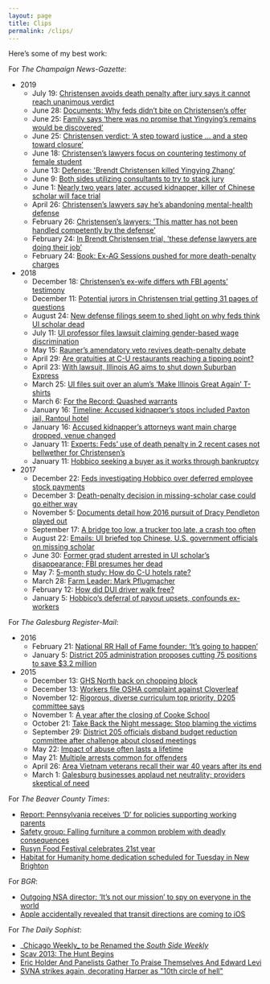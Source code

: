 ```yaml
---
layout: page
title: Clips
permalink: /clips/
---
```


Here’s some of my best work:

For _The Champaign News-Gazette_:

  * 2019
    * July 19: [ Christensen avoids death penalty after jury says it cannot reach unanimous verdict](https://t.umblr.com/redirect?z=https%3A%2F%2Fwww.news-gazette.com%2Fnews%2Fchristensen-avoids-death-penalty-after-jury-says-it-cannot-reach%2Farticle_2b5d5553-b640-51ec-9c43-2857b7fbcc3c.html&t=NjRhYTNmZTA4ZjEwNzUxMDQ1NmY5ZTczOTNiMGYwMzYzYWE2Y2RjMSxUbU4zdWpESg%3D%3D&p=&m=0)
    * June 28: [Documents: Why feds didn’t bite on Christensen’s offer](https://t.umblr.com/redirect?z=https%3A%2F%2Fwww.news-gazette.com%2Fnews%2Fdocuments-why-feds-didn-t-bite-on-christensen-s-offer%2Farticle_80f0032c-a79c-5885-9660-061b0901422f.html&t=ZDRlMTIyMzYyYjY1YzhhY2FiNjc5NDVhZTg3MzcyNzg0NTExZDA1YSxUbU4zdWpESg%3D%3D&p=&m=0)
    * June 25: [Family says ‘there was no promise that Yingying’s remains would be discovered’](https://t.umblr.com/redirect?z=https%3A%2F%2Fwww.news-gazette.com%2Fnews%2Fupdate-family-says-there-was-no-promise-that-yingying-s%2Farticle_c5a5bb1c-e0ce-525b-8538-ccbf4b075d1e.html&t=NjM0NmQzOTRjMTc0MzQ3ZDFmN2M2Nzc5M2RmMDM1MzA1MWYxOGI1ZSxUbU4zdWpESg%3D%3D&p=&m=0)
    * June 25: [Christensen verdict: ‘A step toward justice … and a step toward closure’](https://t.umblr.com/redirect?z=https%3A%2F%2Fwww.news-gazette.com%2Fnews%2Fchristensen-verdict-a-step-toward-justice-and-a-step-toward%2Farticle_01bb2832-0710-5612-9867-e094f3f0e950.html&t=ZThhYzlmMGFjNWYxNmZjNmZkZjZhZDkxYmU5MmU3ZTY0MDBmOTFlMSxUbU4zdWpESg%3D%3D&p=&m=0)
    * June 18: [Christensen’s lawyers focus on countering testimony of female student](https://t.umblr.com/redirect?z=https%3A%2F%2Fwww.news-gazette.com%2Fnews%2Fchristensen-s-lawyers-focus-on-countering-testimony-of-female-student%2Farticle_12af392d-5f07-5b6a-bb07-4d9d02b2c0d4.html&t=OTgyNjRiNjliZGE2N2UzOWE3NDg3YmQwNDUzMWE0MTRkODQ5MDgyOSxUbU4zdWpESg%3D%3D&p=&m=0)
    * June 13: [Defense: 'Brendt Christensen killed Yingying Zhang’](https://t.umblr.com/redirect?z=https%3A%2F%2Fwww.news-gazette.com%2Fnews%2Fdefense-brendt-christensen-killed-yingying-zhang%2Farticle_1a4c4223-dcf7-5319-854a-6ddefa396781.html&t=NzUzMDA4YTIzNDFlMGUzOGYxZDUxMWJlMWU2M2NhMDJiNDYyMmYzMSxUbU4zdWpESg%3D%3D&p=&m=0)
    * June 9: [Both sides utilizing consultants to try to stack jury](https://t.umblr.com/redirect?z=https%3A%2F%2Fwww.news-gazette.com%2Fnews%2Fchristensen-trial-both-sides-utilizing-consultants-to-try-to-stack%2Farticle_0c11ec35-0c3f-5fa8-8c5c-211ac8c46544.html&t=MjhkNWYxZDc3YzUwNzlkNzM5NWNmNGVjZjAxMDZmNGY1NDE1NDJhNCxUbU4zdWpESg%3D%3D&p=&m=0)
    * June 1: [Nearly two years later, accused kidnapper, killer of Chinese scholar will face trial](https://t.umblr.com/redirect?z=https%3A%2F%2Fwww.news-gazette.com%2Fnews%2Flocal%2Fpeople%2Fnearly-two-years-later-accused-kidnapper-killer-of-chinese-scholar%2Farticle_8328331b-64a3-500d-8048-453474e8919b.html&t=NjFmZjgxMGVkOTRmMDYxZDkyYTcxOGFkNmZhNzViOTY2Y2FjZGEwOSxUbU4zdWpESg%3D%3D&p=&m=0)
    * April 26: [Christensen’s lawyers say he’s abandoning mental-health defense](https://t.umblr.com/redirect?z=https%3A%2F%2Fwww.news-gazette.com%2Fnews%2Fchristensen-s-lawyers-say-he-s-abandoning-mental-health-defense%2Farticle_5c360b22-7bb8-59ab-9588-898c76dbeb65.html&t=Y2JjZmZkYTRhYWI5MDQ1MWYzNGJlMDc4MTQxMjZjNDg2YmYxNzUwMCxUbU4zdWpESg%3D%3D&p=&m=0)
    * February 26: [Christensen’s lawyers: 'This matter has not been handled competently by the defense’](https://t.umblr.com/redirect?z=https%3A%2F%2Fwww.news-gazette.com%2Fnews%2Fchristensen-s-lawyers-this-matter-has-not-been-handled-competently%2Farticle_afe63cfc-aef7-5fdf-9ef2-d697baaab09a.html&t=NmFjYWY2ZjVkMjBmYTZhODEzYzA4M2NlNGEzY2NhMjJkNWQ0ODNhNCxUbU4zdWpESg%3D%3D&p=&m=0)
    * February 24: [In Brendt Christensen trial, 'these defense lawyers are doing their job’](https://t.umblr.com/redirect?z=https%3A%2F%2Fwww.news-gazette.com%2Fnews%2Fin-brendt-christensen-trial-these-defense-lawyers-are-doing-their%2Farticle_c1195280-8240-5c0a-bb9b-d5590a19b064.html&t=MDdhMzUzY2NmMjc4YzIzNTEwZDIyOWQ5YzNmZDY1NjJkYTQ1MjFmNixUbU4zdWpESg%3D%3D&p=&m=0)
    * February 24: [Book: Ex-AG Sessions pushed for more death-penalty charges](https://t.umblr.com/redirect?z=https%3A%2F%2Fwww.news-gazette.com%2Fnews%2Fbook-ex-ag-sessions-pushed-for-more-death-penalty-charges%2Farticle_fdf743ce-2685-51e6-b0b7-d7bbfa9f288e.html&t=NWIxOTE0NGUwNzBiMjIxNjdjYzM2MWMyYTFlMGM4MjI0YmUzM2FjMCxUbU4zdWpESg%3D%3D&p=&m=0)
  * 2018 
    * December 18: [Christensen’s ex-wife differs wth FBI agents’ testimony](https://t.umblr.com/redirect?z=https%3A%2F%2Fwww.news-gazette.com%2Fnews%2Fchristensen-s-ex-wife-differs-wth-fbi-agents-testimony%2Farticle_936f48be-9359-5580-a08e-ba439bd2d546.html&t=MjUyOWU1ZDg1ZGU0ZjFiM2Q3YjdmZjdjZjJkMjkzODUzY2I3MzZmMixUbU4zdWpESg%3D%3D&p=&m=0)
    * December 11: [Potential jurors in Christensen trial getting 31 pages of questions](https://t.umblr.com/redirect?z=https%3A%2F%2Fwww.news-gazette.com%2Fnews%2Fpotential-jurors-in-christensen-trial-getting-pages-of-questions%2Farticle_4d2effd5-36c5-5121-8599-aba2800838db.html&t=NDIwMzIxNmI0MDUyMDAxNjEwMTg3ZTE1ZWZlYjk4ZDEyODRhZjgxOSxUbU4zdWpESg%3D%3D&p=&m=0)
    * August 24: [New defense filings seem to shed light on why feds think UI scholar dead](https://t.umblr.com/redirect?z=https%3A%2F%2Fwww.news-gazette.com%2Fnews%2Fnew-defense-filings-seem-to-shed-light-on-why-feds%2Farticle_1d7127fb-a768-5e43-b727-0e1d00b12075.html&t=ODAzYzIzNmI4OTUzZjdmY2U1ZDJhZjgxMGMwNmVjNmM2NDUyMDdiZCxUbU4zdWpESg%3D%3D&p=&m=0)
    * July 11: [UI professor files lawsuit claiming gender-based wage discrimination](https://t.umblr.com/redirect?z=https%3A%2F%2Fwww.news-gazette.com%2Fnews%2Fui-professor-files-lawsuit-claiming-gender-based-wage-discrimination%2Farticle_7b10c75d-e1be-56cb-bcbe-fffbd1aa87ee.html&t=ZWNmYzYyNTNkZTA0YzFiOTA5MmYxMjM1Y2QwNTM5OWJjMDRjNDQ5NyxUbU4zdWpESg%3D%3D&p=&m=0)
    * May 15: [Rauner’s amendatory veto revives death-penalty debate](https://t.umblr.com/redirect?z=http%3A%2F%2Fwww.news-gazette.com%2Fnews%2Flocal%2F2018-05-15%2Frauners-amendatory-veto-revives-death-penalty-debate.html&t=ZjIzOWRjMjdjMDdlMjhlNDQ1ZGYzZDEzZTgyODg5NTAzODE5ZjZiZixUbU4zdWpESg%3D%3D&p=&m=0)
    * April 29: [Are gratuities at C-U restaurants reaching a tipping point?](https://t.umblr.com/redirect?z=http%3A%2F%2Fwww.news-gazette.com%2Fnews%2Flocal%2F2018-04-29%2Fare-gratuities-c-u-restaurants-reaching-tipping-point.html&t=MDk5NzljYzRkZmQ4NzM0OTFlZTQ0MjIzODlhZWZlMjE1ZjIyMDQ1NyxUbU4zdWpESg%3D%3D&p=&m=0)
    * April 23: [With lawsuit, Illinois AG aims to shut down Suburban Express](https://t.umblr.com/redirect?z=http%3A%2F%2Fwww.news-gazette.com%2Fnews%2Flocal%2F2018-04-23%2Fupdate-with-lawsuit-illinois-ag-aims-shut-down-suburban-express.html&t=MTFlY2Y5ZGRkZWRlZjQ3MjhkNjhiZDY5OGFjYTQ1ZGVhYWQxNWRiZixUbU4zdWpESg%3D%3D&p=&m=0)
    * March 25: [UI files suit over an alum’s ‘Make Illinois Great Again’ T-shirts](https://t.umblr.com/redirect?z=http%3A%2F%2Fwww.news-gazette.com%2Fnews%2Flocal%2F2018-03-25%2Fui-files-suit-over-alums-make-illinois-great-again-t-shirts.html&t=ZGZlODJmNDdlMTk0ODdmMWE5Mjk3MmM1MjQ4ZTZkZWI2ZmNiOTUyNyxUbU4zdWpESg%3D%3D&p=&m=0)
    * March 6: [For the Record: Quashed warrants](https://www.news-gazette.com/news/for-the-record-quashed-warrants/article_d843b771-d593-5c86-9776-a47b986763c5.html)
    * January 16: [Timeline: Accused kidnapper’s stops included Paxton jail, Rantoul hotel](https://t.umblr.com/redirect?z=http%3A%2F%2Fwww.news-gazette.com%2Fnews%2Flocal%2F2018-01-16%2Ftimeline-accused-kidnappers-stops-included-paxton-jail-rantoul-hotel.html&t=ZTljOWIyYTFkNTM4NzU5NDBjNzIzNTIyNGUyMTJhNjJjOWJkM2JhOSxUbU4zdWpESg%3D%3D&p=&m=0)
    * January 16: [Accused kidnapper’s attorneys want main charge dropped, venue changed](https://t.umblr.com/redirect?z=http%3A%2F%2Fwww.news-gazette.com%2Fnews%2Flocal%2F2018-01-16%2Faccused-kidnappers-attorneys-want-main-charge-dropped-venue-changed.html&t=MGNhZDNiZTdiYTA3YmZiOGY2YWE5Y2U0M2EyYjkwMDc5MjAwNTY2ZixUbU4zdWpESg%3D%3D&p=&m=0)
    * January 11: [Experts: Feds’ use of death penalty in 2 recent cases not bellwether for Christensen’s](https://t.umblr.com/redirect?z=http%3A%2F%2Fwww.news-gazette.com%2Fnews%2Flocal%2F2018-01-11%2Fexperts-feds-use-death-penalty-2-recent-cases-not-bellwether-christensens.html&t=MTBkNTcwMDMxNmI1NjlmMDZlYWYzOGJiZDNmYWY3OThmMjJiNDRhMixUbU4zdWpESg%3D%3D&p=&m=0)
    * January 11: [Hobbico seeking a buyer as it works through bankruptcy](https://t.umblr.com/redirect?z=http%3A%2F%2Fwww.news-gazette.com%2Fnews%2Flocal%2F2018-01-11%2Fhobbico-seeking-buyer-it-works-through-bankruptcy.html&t=MDQ1ZDc0YmI3MWIxZThhNzk5ZDA1MDBjZWFiOTgzNGE3NTVmNzk5NSxUbU4zdWpESg%3D%3D&p=&m=0)
  * 2017 
    * December 22: [Feds investigating Hobbico over deferred employee stock payments](https://t.umblr.com/redirect?z=http%3A%2F%2Fwww.news-gazette.com%2Fnews%2Flocal%2F2017-12-22%2Ffeds-investigating-hobbico-over-deferred-employee-stock-payments.html&t=Yjc1YTI0ZmM3NTgzMDgyNmU3NTc5NjY3ZTRhNGNkMzdlNDUyZWIwYixUbU4zdWpESg%3D%3D&p=&m=0)
    * December 3: [Death-penalty decision in missing-scholar case could go either way](https://t.umblr.com/redirect?z=http%3A%2F%2Fwww.news-gazette.com%2Fnews%2Flocal%2F2017-12-03%2Fdeath-penalty-decision-missing-scholar-case-could-go-either-way.html&t=MjVjMWE3ZmEyNTNlMTdlZmEyYjAwZTkzMGNiMmJiMjA2NGZjNTRjOCxUbU4zdWpESg%3D%3D&p=&m=0)
    * November 5: [Documents detail how 2016 pursuit of Dracy Pendleton played out](https://t.umblr.com/redirect?z=http%3A%2F%2Fwww.news-gazette.com%2Fnews%2Flocal%2F2017-11-05%2Fdocuments-detail-how-2016-pursuit-dracy-pendleton-played-out.html&t=ZjZlYmJlN2FkZWU0MzU2NmZjYzA3MmRjMTc5N2M4Y2I2YTgyN2RkMSxUbU4zdWpESg%3D%3D&p=&m=0)
    * September 17: [A bridge too low, a trucker too late, a crash too often](https://t.umblr.com/redirect?z=http%3A%2F%2Fwww.news-gazette.com%2Fnews%2Flocal%2F2017-09-17%2Fbridge-too-low-trucker-too-late-crash-too-often.html&t=MTEzNTVmYmU1YWFlMjYwMTE2MGIyOTk2MDU2MWRhMjgxMGRiNzc1YSxUbU4zdWpESg%3D%3D&p=&m=0)
    * August 22: [Emails: UI briefed top Chinese, U.S. government officials on missing scholar](https://t.umblr.com/redirect?z=https%3A%2F%2Fwww.news-gazette.com%2Fnews%2Femails-ui-briefed-top-chinese-u-s-government-officials-on%2Farticle_32a3e37b-0fcf-5782-aa73-a0f7d43aead4.html&t=ZjVlMzM5ZjQ1ZTYwYWYyMTk0MjIzOTAxYjA4ODc4MjE0YWVkYTEzMSxUbU4zdWpESg%3D%3D&p=&m=0)
    * June 30: [Former grad student arrested in UI scholar’s disappearance; FBI presumes her dead](https://t.umblr.com/redirect?z=https%3A%2F%2Fwww.news-gazette.com%2Fnews%2Fupdated-former-grad-student-arrested-in-ui-scholar-s-disappearance%2Farticle_3694866a-0d02-515a-87f9-56a20db52200.html&t=MjRmNmM5MmYzMGNlN2ZiMmY1OWY1NjllMTFlZjI2ZjgyYmIyMmRmZSxUbU4zdWpESg%3D%3D&p=&m=0)
    * May 7: [5-month study: How do C-U hotels rate?](https://t.umblr.com/redirect?z=http%3A%2F%2Fwww.news-gazette.com%2Fnews%2Flocal%2F2017-05-07%2F5-month-study-how-do-c-u-hotels-rate.html&t=ZTVkYmRmYTRlNGM5Y2YyNWNjZjBkNzFiNDRlZWM1M2JiNDg2ZmE5MyxUbU4zdWpESg%3D%3D&p=&m=0)
    * March 28: [Farm Leader: Mark Pflugmacher](https://t.umblr.com/redirect?z=http%3A%2F%2Fwww.news-gazette.com%2Fnews%2Flocal%2F2017-03-28%2Ffarm-leader-mark-pflugmacher.html&t=ZDhkYTY2YTkyZjM4Y2Y1OGY3MDUyZTMxMzQ1MDExYjQ1ODAxN2RmZixUbU4zdWpESg%3D%3D&p=&m=0)
    * February 12: [How did DUI driver walk free?](https://t.umblr.com/redirect?z=http%3A%2F%2Fwww.news-gazette.com%2Fnews%2Flocal%2F2017-02-12%2Fhow-did-dui-driver-walk-free.html&t=MDFiYzIyMDg0MmVkNDIxNjU5MTM2NzIyZTc1MDdiMGU0OWM2YzBiZSxUbU4zdWpESg%3D%3D&p=&m=0)
    * January 5: [Hobbico’s deferral of payout upsets, confounds ex-workers](https://t.umblr.com/redirect?z=http%3A%2F%2Fwww.news-gazette.com%2Fnews%2Flocal%2F2017-01-05%2Fhobbicos-deferral-payout-upsets-confounds-ex-workers.html&t=YTkzNjQ3Mjg5ZDEwN2Q1ZTk3ZmQ4OWVjYTBiYzIyZDE4ODFjYWI0MixUbU4zdWpESg%3D%3D&p=&m=0)

For _The Galesburg Register-Mail_:

  * 2016
    * February 21: [ National RR Hall of Fame founder: ‘It’s going to happen’](https://t.umblr.com/redirect?z=http%3A%2F%2Fwww.galesburg.com%2Farticle%2F20160221%2FNEWS%2F160229973&t=N2VjODNiNjU2NjA2NjIwNTU2MDFjY2VmYzczOThjN2QxNWUzZGJiYSxUbU4zdWpESg%3D%3D&p=&m=0)
    * January 5: [ District 205 administration proposes cutting 75 positions to save $3.2 million](https://t.umblr.com/redirect?z=http%3A%2F%2Fwww.galesburg.com%2Fnews%2F20160105%2Fdistrict-205-administration-proposes-cutting-75-positions-to-save-32-million&t=NmVjODY3YjFhOWNkOGE5NTM0MWMxYTAwMmQ3MjZhZDY3OTU5OTRiMyxUbU4zdWpESg%3D%3D&p=&m=0)
  * 2015
    * December 13: [GHS North back on chopping block](https://t.umblr.com/redirect?z=http%3A%2F%2Fwww.galesburg.com%2Farticle%2F20151213%2FNEWS%2F151219924&t=YTVkYjExZmI1ZTAyZjMxYTY0OGZlMDUzYmFkZTdjMGFhZWM4YTQyYSxUbU4zdWpESg%3D%3D&p=&m=0)
    * December 13: [Workers file OSHA complaint against Cloverleaf](https://t.umblr.com/redirect?z=http%3A%2F%2Fwww.galesburg.com%2Farticle%2F20151213%2FNEWS%2F151219930&t=OGEzNjZjM2NmZDlkOWIwZjBhYzIxYjllMDNmYWU0OTEwYmJmZmIwNyxUbU4zdWpESg%3D%3D&p=&m=0)
    * November 12: [Rigorous, diverse curriculum top priority, D205 committee says](https://t.umblr.com/redirect?z=http%3A%2F%2Fm.galesburg.com%2Farticle%2F20151112%2FNEWS%2F151119916&t=YzBlZDEzZWI3ZTA1NWY3YTdlMjQ1M2Q4MzNmMjJhM2FlMDg2ZTY1NixUbU4zdWpESg%3D%3D&p=&m=0)
    * November 1: [A year after the closing of Cooke School](https://t.umblr.com/redirect?z=http%3A%2F%2Fwww.galesburg.com%2Farticle%2F20151101%2FNEWS%2F151109996&t=Y2QxNWQ0MWU4Y2FmOTdkYjFjOTJhMDAyMTg3ZmJjYmM2NWJmNjI5NSxUbU4zdWpESg%3D%3D&p=&m=0)
    * October 21: [Take Back the Night message: Stop blaming the victims](https://t.umblr.com/redirect?z=http%3A%2F%2Fwww.galesburg.com%2Farticle%2F20151020%2FNEWS%2F151029975&t=YjkyMzQ4ODk3NzZiZWNlZmExNDVmOTNhMjc5ZDk3MGU5NTJmMjQ5YixUbU4zdWpESg%3D%3D&p=&m=0)
    * September 29: [District 205 officials disband budget reduction committee after challenge about closed meetings](https://t.umblr.com/redirect?z=http%3A%2F%2Fwww.galesburg.com%2Farticle%2F20150929%2FNEWS%2F150929701&t=MWU3NmFkZDY3OGU3NGQwOTI4MGE1ZjA5YzNjMDZkOTQ3ZGZkNTRlZixUbU4zdWpESg%3D%3D&p=&m=0)
    * May 22: [Impact of abuse often lasts a lifetime](https://t.umblr.com/redirect?z=http%3A%2F%2Fwww.galesburg.com%2Farticle%2F20150522%2FNEWS%2F150529897&t=M2U0ZDZhMDgyYzc2MDIxNjk5ODlkNTBlMjMzNDI0MzI5YzU1MDFhZixUbU4zdWpESg%3D%3D&p=&m=0)
    * May 21: [Multiple arrests common for offenders](https://t.umblr.com/redirect?z=http%3A%2F%2Fwww.galesburg.com%2Farticle%2F20150521%2FNEWS%2F150529942&t=ZjkyNDMzODQ5ZjVhZGI3MTU5MWZjYmNiOWZmZGU0YTQ0ZDBiNmZjYixUbU4zdWpESg%3D%3D&p=&m=0)
    * April 26: [Area Vietnam veterans recall their war 40 years after its end](https://t.umblr.com/redirect?z=http%3A%2F%2Fwww.galesburg.com%2Farticle%2F20150426%2FNEWS%2F150429788&t=MDU3ODRjZmU4NDlhZTE3M2YzM2FlZDE0ZjZiZGI3YzdlNzRiYjBiNyxUbU4zdWpESg%3D%3D&p=&m=0)
    * March 1: [Galesburg businesses applaud net neutrality; providers skeptical of need](https://t.umblr.com/redirect?z=http%3A%2F%2Fwww.galesburg.com%2Farticle%2F20150301%2FNEWS%2F150309993&t=NWUxNzQ3MWNiZjIyYjJhYmVhNWYyN2FkZTNhNjNiZDIwZjE4ZmNiZCxUbU4zdWpESg%3D%3D&p=&m=0)

For _The Beaver County Times_:

  * [Report: Pennsylvania receives ‘D’ for policies supporting working parents](http://bzigterman.com/pa-d-working-parents)
  * [Safety group: Falling furniture a common problem with deadly consequences](http://bzigterman.com/falling-furniture)
  * [Rusyn Food Festival celebrates 21st year](http://bzigterman.com/rusyn-food-fest)
  * [Habitat for Humanity home dedication scheduled for Tuesday in New Brighton](http://bzigterman.com/habitat-home-dedication)

For _BGR_:

  * [Outgoing NSA director: ‘It’s not our mission’ to spy on everyone in the world](https://t.umblr.com/redirect?z=http%3A%2F%2Fbgr.com%2F2014%2F02%2F17%2Fnsa-telephone-metadata-recommendations%2F&t=MDllZDk0ODNiMDU4Mjk4OTcxYmNlOTAxNThhNWU3ZDM4YjRhZjQ5OSxUbU4zdWpESg%3D%3D&p=&m=0)
  * [Apple accidentally revealed that transit directions are coming to iOS](https://t.umblr.com/redirect?z=http%3A%2F%2Fbgr.com%2F2014%2F06%2F09%2Fapple-ios-maps-transit-directions-ios-8-1-leaked-screenshot%2F&t=Yjc0OTk2MWNmNGEzMDA1MzEwYmNjN2VmYTg4ZWQ1ODA4ZmI5Njg0ZCxUbU4zdWpESg%3D%3D&p=&m=0)

For _The Daily Sophist_:

  * _[Chicago Weekly_ to be Renamed the _South Side Weekly_](http://bzigterman.com/chicagoweekly-southsideweekly)
  * [Scav 2013: The Hunt Begins](http://bzigterman.com/scav-2013-hunt-begins)
  * [Eric Holder And Panelists Gather To Praise Themselves And Edward Levi](http://bzigterman.com/eric-holder-panelists)
  * [SVNA strikes again, decorating Harper as "10th circle of hell"](http://bzigterman.com/svna-strikes-again)
